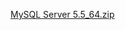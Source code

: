 [MySQL Server 5.5_64.zip][MySQL Server 5.5_64.zip]



[MySQL Server 5.5_64.zip]: /MySQL/MySQLServer5.5_64.zip